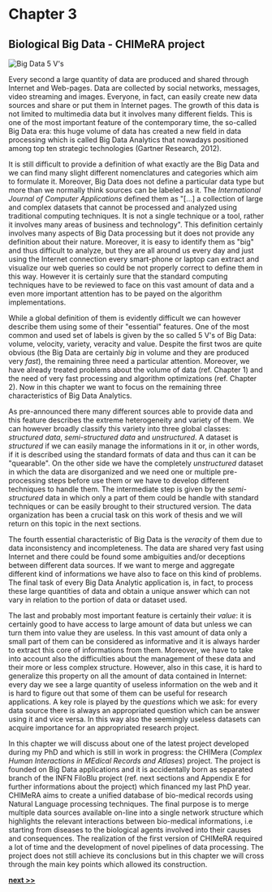 # Chapter 3
## Biological Big Data - CHIMeRA project

![Big Data 5 V's](../../../../img/5v.png)

Every second a large quantity of data are produced and shared through Internet and Web-pages.
Data are collected by social networks, messages, video streaming and images.
Everyone, in fact, can easily create new data sources and share or put them in Internet pages.
The growth of this data is not limited to multimedia data but it involves many different fields.
This is one of the most important feature of the contemporary time, the so-called Big Data era: this huge volume of data has created a new field in data processing which is called Big Data Analytics that nowadays positioned among top ten strategic technologies (Gartner Research, 2012).

It is still difficult to provide a definition of what exactly are the Big Data and we can find many slight different nomenclatures and categories which aim to formulate it.
Moreover, Big Data does not define a particular data type but more than we normally think sources can be labeled as it.
The *International Journal of Computer Applications* defined them as "[...] a collection of large and complex datasets that cannot be processed and analyzed using traditional computing techniques. It is not a single technique or a tool, rather it involves many areas of business and technology".
This definition certainly involves many aspects of Big Data processing but it does not provide any definition about their nature.
Moreover, it is easy to identify them as "big" and thus difficult to analyze, but they are all around us every day and just using the Internet connection every smart-phone or laptop can extract and visualize our web queries so could be not properly correct to define them in this way.
However it is certainly sure that the standard computing techniques have to be reviewed to face on this vast amount of data and a even more important attention has to be payed on the algorithm implementations.

While a global definition of them is evidently difficult we can however describe them using some of their "essential" features.
One of the most common and used set of labels is given by the so called 5 V's of Big Data: volume, velocity, variety, veracity and value.
Despite the first twos are quite obvious (the Big Data are certainly *big* in volume and they are produced very *fast*), the remaining three need a particular attention.
Moreover, we have already treated problems about the volume of data (ref. Chapter 1) and the need of very fast processing and algorithm optimizations (ref. Chapter 2).
Now in this chapter we want to focus on the remaining three characteristics of Big Data Analytics.

As pre-announced there many different sources able to provide data and this feature describes the extreme heterogeneity and variety of them.
We can however broadly classify this variety into three global classes: *structured data*, *semi-structured data* and *unstructured*.
A dataset is *structured* if we can easily manage the informations in it or, in other words, if it is described using the standard formats of data and thus can it can be "quearable".
On the other side we have the completely *unstructured* dataset in which the data are disorganized and we need one or multiple pre-processing steps before use them or we have to develop different techniques to handle them.
The intermediate step is given by the *semi-structured* data in which only a part of them could be handle with standard techniques or can be easily brought to their structured version.
The data organization has been a crucial task on this work of thesis and we will return on this topic in the next sections.

The fourth essential characteristic of Big Data is the *veracity* of them due to data inconsistency and incompleteness.
The data are shared very fast using Internet and there could be found some ambiguities and/or deceptions between different data sources.
If we want to merge and aggregate different kind of informations we have also to face on this kind of problems.
The final task of every Big Data Analytic application is, in fact, to process these large quantities of data and obtain a unique answer which can not vary in relation to the portion of data or dataset used.

The last and probably most important feature is certainly their *value*: it is certainly good to have access to large amount of data but unless we can turn them into value they are useless.
In this vast amount of data only a small part of them can be considered as informative and it is always harder to extract this core of informations from them.
Moreover, we have to take into account also the difficulties about the management of these data and their more or less complex structure.
However, also in this case, it is hard to generalize this property on all the amount of data contained in Internet: every day we see a large quantity of useless information on the web and it is hard to figure out that some of them can be useful for research applications.
A key role is played by the *questions* which we ask: for every data source there is always an appropriated question which can be answer using it and vice versa.
In this way also the seemingly useless datasets can acquire importance for an appropriated research project.

In this chapter we will discuss about one of the latest project developed during my PhD and which is still in work in progress: the CHIMera (*Complex Human Interactions in MEdical Records and Atlases*) project.
The project is founded on Big Data applications and it is accidentally born as separated branch of the INFN FiloBlu project (ref. next sections and Appendix E for further informations about the project) which financed my last PhD year.
CHIMeRA aims to create a unified database of bio-medical records using Natural Language processing techniques.
The final purpose is to merge multiple data sources available on-line into a single network structure which highlights the relevant interactions between bio-medical informations, i.e starting from diseases to the biological agents involved into their causes and consequences.
The realization of the first version of CHIMeRA required a lot of time and the development of novel pipelines of data processing.
The project does not still achieve its conclusions but in this chapter we will cross through the main key points which allowed its construction.

[**next >>**](./CHIMeRA/Intro.md)
